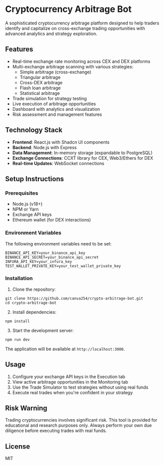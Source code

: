# Cryptocurrency Arbitrage Bot

A sophisticated cryptocurrency arbitrage platform designed to help traders identify and capitalize on cross-exchange trading opportunities with advanced analytics and strategy exploration.

## Features

- Real-time exchange rate monitoring across CEX and DEX platforms
- Multi-exchange arbitrage scanning with various strategies:
  - Simple arbitrage (cross-exchange)
  - Triangular arbitrage
  - Cross-DEX arbitrage
  - Flash loan arbitrage
  - Statistical arbitrage
- Trade simulation for strategy testing
- Live execution of arbitrage opportunities
- Dashboard with analytics and visualization
- Risk assessment and management features

## Technology Stack

- **Frontend**: React.js with Shadcn UI components
- **Backend**: Node.js with Express
- **Data Management**: In-memory storage (expandable to PostgreSQL)
- **Exchange Connections**: CCXT library for CEX, Web3/Ethers for DEX
- **Real-time Updates**: WebSocket connections

## Setup Instructions

### Prerequisites

- Node.js (v18+)
- NPM or Yarn
- Exchange API keys
- Ethereum wallet (for DEX interactions)

### Environment Variables

The following environment variables need to be set:

```
BINANCE_API_KEY=your_binance_api_key
BINANCE_API_SECRET=your_binance_api_secret
INFURA_API_KEY=your_infura_key
TEST_WALLET_PRIVATE_KEY=your_test_wallet_private_key
```

### Installation

1. Clone the repository:
```
git clone https://github.com/canva254/crypto-arbitrage-bot.git
cd crypto-arbitrage-bot
```

2. Install dependencies:
```
npm install
```

3. Start the development server:
```
npm run dev
```

The application will be available at `http://localhost:3000`.

## Usage

1. Configure your exchange API keys in the Execution tab
2. View active arbitrage opportunities in the Monitoring tab
3. Use the Trade Simulator to test strategies without using real funds
4. Execute real trades when you're confident in your strategy

## Risk Warning

Trading cryptocurrencies involves significant risk. This tool is provided for educational and research purposes only. Always perform your own due diligence before executing trades with real funds.

## License

MIT
